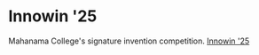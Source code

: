 # Innowin '25

Mahanama College's signature invention competition. [Innowin '25](https://lasithbhagya.github.io/Innowin25/)
